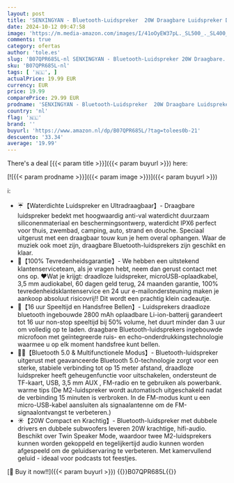 ```yaml
---
layout: post
title: 'SENXINGYAN - Bluetooth-Luidspreker  20W Draagbare Luidspreker Dual-Driver Rich Bass  IPX6 Waterdichte Luidsprekers Draadloze Bluetooth 5.0 Ingebouwde Microfoon  16 uur Speeltijd Outdoor-Luidspreker met FM-Radio'
date: 2024-10-12 09:47:58
image: 'https://m.media-amazon.com/images/I/41oOyEW37pL._SL500_._SL400_.jpg'
comments: true
category: ofertas
author: 'tole.es'
slug: 'B07QPR685L-nl SENXINGYAN - Bluetooth-Luidspreker 20W Draagbare...'
sku: 'B07QPR685L-nl'
tags: [ '🇳🇱', ]
actualPrice: 19.99 EUR
currency: EUR
price: 19.99
comparePrice: 29.99 EUR
prodname: 'SENXINGYAN - Bluetooth-Luidspreker  20W Draagbare Luidspreker Dual-Driver Rich Bass  IPX6 Waterdichte Luidsprekers Draadloze Bluetooth 5.0 Ingebouwde Microfoon  16 uur Speeltijd Outdoor-Luidspreker met FM-Radio'
country: 'nl'
flag: '🇳🇱'
brand: ''
buyurl: 'https://www.amazon.nl/dp/B07QPR685L/?tag=tolees0b-21'
descuento: '33.34'
average: '19.99'
---
```


There's a deal [{{< param title >}}]({{< param buyurl >}})  here:

[![{{< param prodname >}}]({{< param image >}})]({{< param buyurl >}})

ℹ️:

- ☔【Waterdichte Luidspreker en Ultradraagbaar】- Draagbare luidspreker bedekt met hoogwaardig anti-val waterdicht duurzaam siliconenmateriaal en beschermingsontwerp, waterdicht IPX6 perfect voor thuis, zwembad, camping, auto, strand en douche. Speciaal uitgerust met een draagbaar touw kun je hem overal ophangen. Waar de muziek ook moet zijn, draagbare Bluetooth-luidsprekers zijn geschikt en klaar.
- 🎁【100% Tevredenheidsgarantie】- We hebben een uitstekend klantenserviceteam, als je vragen hebt, neem dan gerust contact met ons op. ❤Wat je krijgt: draadloze luidspreker, microUSB-oplaadkabel, 3,5 mm audiokabel, 60 dagen geld terug, 24 maanden garantie, 100% tevredenheidsklantenservice en 24 uur e-mailondersteuning maken je aankoop absoluut risicovrij!! Dit wordt een prachtig klein cadeautje.
- 🔋【16 uur Speeltijd en Handsfree Bellen】- Luidsprekers draadloze bluetooth ingebouwde 2800 mAh oplaadbare Li-ion-batterij garandeert tot 16 uur non-stop speeltijd bij 50% volume, het duurt minder dan 3 uur om volledig op te laden. draagbare Bluetooth-luidsprekers ingebouwde microfoon met geïntegreerde ruis- en echo-onderdrukkingstechnologie waarmee u op elk moment handsfree kunt bellen.
- 👬🏾【Bluetooth 5.0 & Multifunctionele Modus】- Bluetooth-luidspreker uitgerust met geavanceerde Bluetooth 5.0-technologie zorgt voor een sterke, stabiele verbinding tot op 15 meter afstand, draadloze luidspreker heeft geheugenfunctie voor uitschakelen, ondersteunt de TF-kaart, USB, 3,5 mm AUX , FM-radio en te gebruiken als powerbank. warme tips (De M2-luidspreker wordt automatisch uitgeschakeld nadat de verbinding 15 minuten is verbroken. In de FM-modus kunt u een micro-USB-kabel aansluiten als signaalantenne om de FM-signaalontvangst te verbeteren.)
- ☀️【20W Compact en Krachtig】- Bluetooth-luidspreker met dubbele drivers en dubbele subwoofers leveren 20W krachtige, hifi-audio. Beschikt over Twin Speaker Mode, waardoor twee M2-luidsprekers kunnen worden gekoppeld en tegelijkertijd audio kunnen worden afgespeeld om de geluidservaring te verbeteren. Met kamervullend geluid - ideaal voor podcasts tot feestjes.

[🛒 Buy it now!!]({{< param buyurl >}})
{{<world>}}B07QPR685L{{</world>}}
